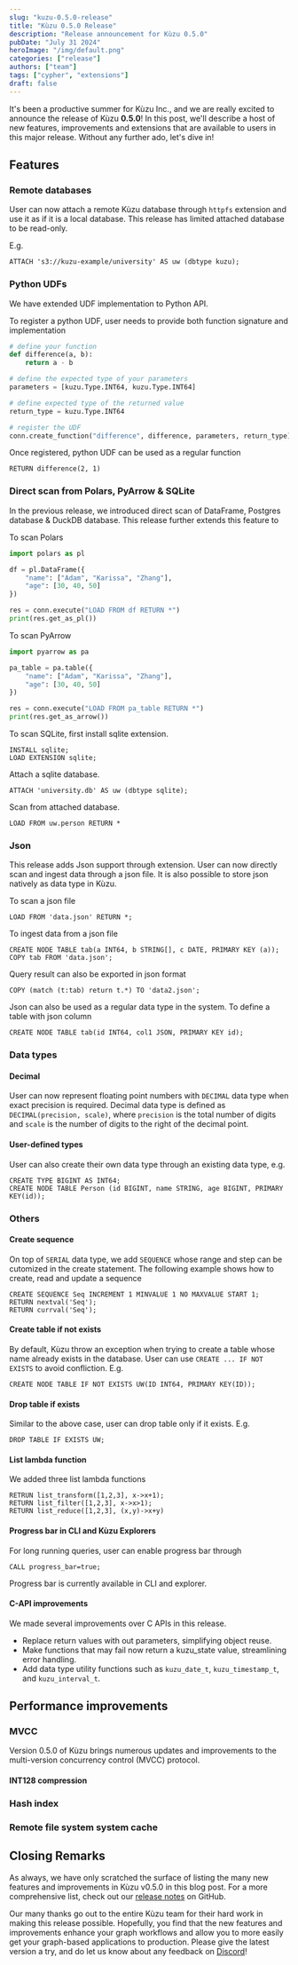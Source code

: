 ```yaml
---
slug: "kuzu-0.5.0-release"
title: "Kùzu 0.5.0 Release"
description: "Release announcement for Kùzu 0.5.0"
pubDate: "July 31 2024"
heroImage: "/img/default.png"
categories: ["release"]
authors: ["team"]
tags: ["cypher", "extensions"]
draft: false
---
```


It's been a productive summer for Kùzu Inc., and we are really excited to announce the release of
Kùzu **0.5.0**! In this post, we'll describe a host of new features, improvements and extensions that
are available to users in this major release. Without any further ado, let's dive in!

## Features

### Remote databases

User can now attach a remote Kùzu database through `httpfs` extension and use it as if it is a local database. This release has limited attached database to be read-only.

E.g.
```
ATTACH 's3://kuzu-example/university' AS uw (dbtype kuzu);
```

### Python UDFs

We have extended UDF implementation to Python API.

To register a python UDF, user needs to provide both function signature and implementation

```python
# define your function
def difference(a, b):
    return a - b

# define the expected type of your parameters
parameters = [kuzu.Type.INT64, kuzu.Type.INT64]

# define expected type of the returned value
return_type = kuzu.Type.INT64

# register the UDF
conn.create_function("difference", difference, parameters, return_type)
```

Once registered, python UDF can be used as a regular function

```
RETURN difference(2, 1)
```

### Direct scan from Polars, PyArrow & SQLite

In the previous release, we introduced direct scan of DataFrame, Postgres database & DuckDB database. This release further extends this feature to 

To scan Polars
```python
import polars as pl

df = pl.DataFrame({
    "name": ["Adam", "Karissa", "Zhang"],
    "age": [30, 40, 50]
})

res = conn.execute("LOAD FROM df RETURN *")
print(res.get_as_pl())
```

To scan PyArrow
``` python
import pyarrow as pa

pa_table = pa.table({
    "name": ["Adam", "Karissa", "Zhang"],
    "age": [30, 40, 50]
})

res = conn.execute("LOAD FROM pa_table RETURN *")
print(res.get_as_arrow())
```

To scan SQLite, first install sqlite extension.
```cypher
INSTALL sqlite;
LOAD EXTENSION sqlite;
```
Attach a sqlite database.
```cypher
ATTACH 'university.db' AS uw (dbtype sqlite);
```
Scan from attached database.
```cypher
LOAD FROM uw.person RETURN *
```

### Json
This release adds Json support through extension. User can now directly scan and ingest data through a json file. It is also possible to store json natively as data type in Kùzu.

To scan a json file
```
LOAD FROM 'data.json' RETURN *;
```

To ingest data from a json file
```
CREATE NODE TABLE tab(a INT64, b STRING[], c DATE, PRIMARY KEY (a));
COPY tab FROM 'data.json';
```

Query result can also be exported in json format
```
COPY (match (t:tab) return t.*) TO 'data2.json';
```

Json can also be used as a regular data type in the system. To define a table with json column
```
CREATE NODE TABLE tab(id INT64, col1 JSON, PRIMARY KEY id);
```

### Data types

#### Decimal
User can now represent floating point numbers with `DECIMAL` data type when exact precision is required. Decimal data type is defined as `DECIMAL(precision, scale)`, where `precision` is the total number of digits and `scale` is the number of digits to the right of the decimal point.

#### User-defined types

User can also create their own data type through an existing data type, e.g.
```
CREATE TYPE BIGINT AS INT64;
CREATE NODE TABLE Person (id BIGINT, name STRING, age BIGINT, PRIMARY KEY(id));
```

### Others

#### Create sequence

On top of `SERIAL` data type, we add `SEQUENCE` whose range and step can be cutomized in the create statement. The following example shows how to create, read and update a sequence
```cypher
CREATE SEQUENCE Seq INCREMENT 1 MINVALUE 1 NO MAXVALUE START 1;
RETURN nextval('Seq');
RETURN currval('Seq');
```

#### Create table if not exists
By default, Kùzu throw an exception when trying to create a table whose name already exists in the database. User can use `CREATE ... IF NOT EXISTS` to avoid confliction. E.g.
```cypher
CREATE NODE TABLE IF NOT EXISTS UW(ID INT64, PRIMARY KEY(ID));
```

#### Drop table if exists
Similar to the above case, user can drop table only if it exists. E.g.
```cypher
DROP TABLE IF EXISTS UW;
```

#### List lambda function
We added three list lambda functions
```cypher
RETRUN list_transform([1,2,3], x->x+1);
RETURN list_filter([1,2,3], x->x>1);
RETURN list_reduce([1,2,3], (x,y)->x+y) 
``` 

#### Progress bar in CLI and Kùzu Explorers
For long running queries, user can enable progress bar through
```
CALL progress_bar=true;
```

Progress bar is currently available in CLI and explorer.

#### C-API improvements
We made several improvements over C APIs in this release.

- Replace return values with out parameters, simplifying object reuse.
- Make functions that may fail now return a kuzu_state value, streamlining error handling. 
- Add data type utility functions such as `kuzu_date_t`, `kuzu_timestamp_t`, and `kuzu_interval_t`.

## Performance improvements

### MVCC

Version 0.5.0 of Kùzu brings numerous updates and improvements to the multi-version concurrency control (MVCC) protocol.

#### INT128 compression

### Hash index

### Remote file system system cache

## Closing Remarks

As always, we have only scratched the surface of listing the many new features and improvements in Kùzu v0.5.0 in
this blog post. For a more comprehensive list, check out our [release notes](https://github.com/kuzudb/kuzu/releases/tag/v0.5.0)
on GitHub.

Our many thanks go out to the entire Kùzu team for their hard work in making this release possible. Hopefully,
you find that the new features and improvements enhance your graph workflows and allow you to more easily
get your graph-based applications to production. Please give the latest version a try, and do let us
know about any feedback on [Discord](https://discord.gg/VtX2gw9Rug)!

